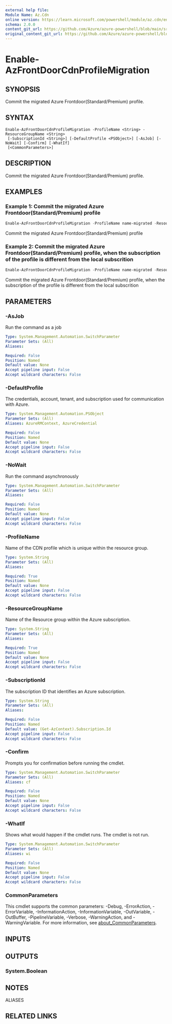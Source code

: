 ```yaml
---
external help file: 
Module Name: Az.Cdn
online version: https://learn.microsoft.com/powershell/module/az.cdn/enable-azfrontdoorcdnprofilemigration
schema: 2.0.0
content_git_url: https://github.com/Azure/azure-powershell/blob/main/src/Cdn/help/Enable-AzFrontDoorCdnProfileMigration.md
original_content_git_url: https://github.com/Azure/azure-powershell/blob/main/src/Cdn/help/Enable-AzFrontDoorCdnProfileMigration.md
---
```


# Enable-AzFrontDoorCdnProfileMigration

## SYNOPSIS
Commit the migrated Azure Frontdoor(Standard/Premium) profile.

## SYNTAX

```
Enable-AzFrontDoorCdnProfileMigration -ProfileName <String> -ResourceGroupName <String>
 [-SubscriptionId <String>] [-DefaultProfile <PSObject>] [-AsJob] [-NoWait] [-Confirm] [-WhatIf]
 [<CommonParameters>]
```

## DESCRIPTION
Commit the migrated Azure Frontdoor(Standard/Premium) profile.

## EXAMPLES

### Example 1: Commit the migrated Azure Frontdoor(Standard/Premium) profile
```powershell
Enable-AzFrontDoorCdnProfileMigration -ProfileName name-migrated -ResourceGroupName rgName
```

Commit the migrated Azure Frontdoor(Standard/Premium) profile

### Example 2: Commit the migrated Azure Frontdoor(Standard/Premium) profile, when the subscription of the profile is different from the local subscrition
```powershell
Enable-AzFrontDoorCdnProfileMigration -ProfileName name-migrated -ResourceGroupName rgName -SubscriptionId testSubId01
```

Commit the migrated Azure Frontdoor(Standard/Premium) profile, when the subscription of the profile is different from the local subscrition

## PARAMETERS

### -AsJob
Run the command as a job

```yaml
Type: System.Management.Automation.SwitchParameter
Parameter Sets: (All)
Aliases:

Required: False
Position: Named
Default value: None
Accept pipeline input: False
Accept wildcard characters: False
```

### -DefaultProfile
The credentials, account, tenant, and subscription used for communication with Azure.

```yaml
Type: System.Management.Automation.PSObject
Parameter Sets: (All)
Aliases: AzureRMContext, AzureCredential

Required: False
Position: Named
Default value: None
Accept pipeline input: False
Accept wildcard characters: False
```

### -NoWait
Run the command asynchronously

```yaml
Type: System.Management.Automation.SwitchParameter
Parameter Sets: (All)
Aliases:

Required: False
Position: Named
Default value: None
Accept pipeline input: False
Accept wildcard characters: False
```

### -ProfileName
Name of the CDN profile which is unique within the resource group.

```yaml
Type: System.String
Parameter Sets: (All)
Aliases:

Required: True
Position: Named
Default value: None
Accept pipeline input: False
Accept wildcard characters: False
```

### -ResourceGroupName
Name of the Resource group within the Azure subscription.

```yaml
Type: System.String
Parameter Sets: (All)
Aliases:

Required: True
Position: Named
Default value: None
Accept pipeline input: False
Accept wildcard characters: False
```

### -SubscriptionId
The subscription ID that identifies an Azure subscription.

```yaml
Type: System.String
Parameter Sets: (All)
Aliases:

Required: False
Position: Named
Default value: (Get-AzContext).Subscription.Id
Accept pipeline input: False
Accept wildcard characters: False
```

### -Confirm
Prompts you for confirmation before running the cmdlet.

```yaml
Type: System.Management.Automation.SwitchParameter
Parameter Sets: (All)
Aliases: cf

Required: False
Position: Named
Default value: None
Accept pipeline input: False
Accept wildcard characters: False
```

### -WhatIf
Shows what would happen if the cmdlet runs.
The cmdlet is not run.

```yaml
Type: System.Management.Automation.SwitchParameter
Parameter Sets: (All)
Aliases: wi

Required: False
Position: Named
Default value: None
Accept pipeline input: False
Accept wildcard characters: False
```

### CommonParameters
This cmdlet supports the common parameters: -Debug, -ErrorAction, -ErrorVariable, -InformationAction, -InformationVariable, -OutVariable, -OutBuffer, -PipelineVariable, -Verbose, -WarningAction, and -WarningVariable. For more information, see [about_CommonParameters](http://go.microsoft.com/fwlink/?LinkID=113216).

## INPUTS

## OUTPUTS

### System.Boolean

## NOTES

ALIASES

## RELATED LINKS


